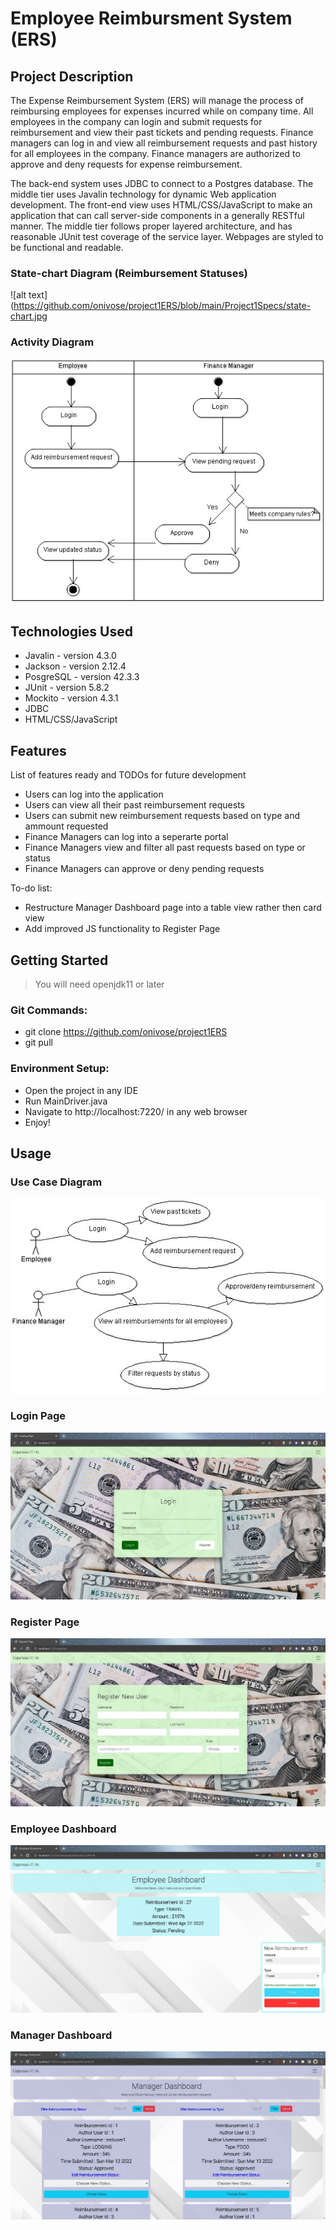 # Employee Reimbursment System (ERS)

## Project Description

The Expense Reimbursement System (ERS) will manage the process of reimbursing employees for expenses incurred while on company time. All employees in the company can login and submit requests for reimbursement and view their past tickets and pending requests. Finance managers can log in and view all reimbursement requests and past history for all employees in the company. Finance managers are authorized to approve and deny requests for expense reimbursement.

The back-end system uses JDBC to connect to a Postgres database. The middle tier uses Javalin technology for dynamic Web application development. The front-end view uses HTML/CSS/JavaScript to make an application that can call server-side components in a generally RESTful manner. The middle tier follows proper layered architecture, and has reasonable JUnit test coverage of the service layer. Webpages are styled to be functional and readable.

### State-chart Diagram (Reimbursement Statuses)
![alt text](https://github.com/onivose/project1ERS/blob/main/Project1Specs/state-chart.jpg

### Activity Diagram
![alt text](https://github.com/onivose/project1ERS/blob/main/Project1Specs/activity.jpg)

## Technologies Used

* Javalin - version 4.3.0
* Jackson - version 2.12.4
* PosgreSQL - version 42.3.3
* JUnit - version 5.8.2
* Mockito - version 4.3.1
* JDBC
* HTML/CSS/JavaScript

## Features

List of features ready and TODOs for future development
* Users can log into the application
* Users can view all their past reimbursement requests
* Users can submit new reimbursement requests based on type and ammount requested
* Finance Managers can log into a seperarte portal
* Finance Managers view and filter all past requests based on type or status
* Finance Managers can approve or deny pending requests

To-do list:
* Restructure Manager Dashboard page into a table view rather then card view
* Add improved JS functionality to Register Page

## Getting Started

> You will need openjdk11 or later

### Git Commands:

* git clone https://github.com/onivose/project1ERS
* git pull 

### Environment Setup:

* Open the project in any IDE
* Run MainDriver.java
* Navigate to http://localhost:7220/ in any web browser
* Enjoy!

## Usage
### Use Case Diagram
![alt text](https://github.com/onivose/project1ERS/blob/main/Project1Specs/use-case.jpg)

### Login Page
![alt text](https://github.com/onivose/project1ERS/blob/main/Project1Specs/login.jpg)

### Register Page
![alt text](https://github.com/onivose/project1ERS/blob/main/Project1Specs/register.jpg)

### Employee Dashboard
![alt text](https://github.com/onivose/project1ERS/blob/main/Project1Specs/employee.jpg)

### Manager Dashboard
![alt text](https://github.com/onivose/project1ERS/blob/main/Project1Specs/manager.jpg)

